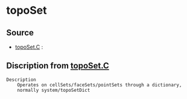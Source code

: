 # topoSet

## Source

- [topoSet.C](topoSet.C) : 


## Discription from [topoSet.C](topoSet.C)

```
Description
    Operates on cellSets/faceSets/pointSets through a dictionary,
    normally system/topoSetDict


```

